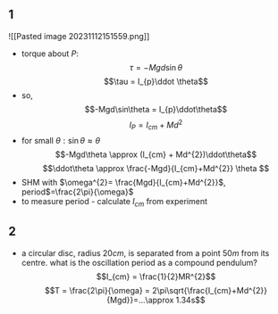 ## 1
![[Pasted image 20231112151559.png]]
- torque about $P:$ $$\tau = -Mg d\sin\theta$$
$$\tau = I_{p}\ddot \theta$$
- so, $$-Mgd\sin\theta = I_{p}\ddot\theta$$
$$I_{P} = I_{cm} + Md^{2}$$
- for small $\theta: \sin\theta \approx \theta$
$$-Mgd\theta \approx  (I_{cm} + Md^{2})\ddot\theta$$
$$\ddot\theta \approx \frac{-Mgd}{I_{cm}+Md^{2}} \theta $$
- SHM with $\omega^{2}= \frac{Mgd}{I_{cm}+Md^{2}}$, period$=\frac{2\pi}{\omega}$
- to measure period - calculate $I_{cm}$ from experiment
## 2
- a circular disc, radius $20cm$, is separated from a  point $50m$ from its centre. what is the oscillation period as a compound pendulum?
$$I_{cm} = \frac{1}{2}MR^{2}$$
$$T = \frac{2\pi}{\omega} = 2\pi\sqrt{\frac{I_{cm}+Md^{2}}{Mgd}}=...\approx 1.34s$$